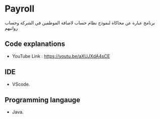 # Payroll
برنامج عبارة عن محاكاة لنموذج نظام حساب لاضافة الموظفين في الشركة وحساب رواتبهم

## Code explanations
- YouTube Link : https://youtu.be/aXUJXdA4sCE

## IDE
- VScode.

## Programming langauge 
- Java.
